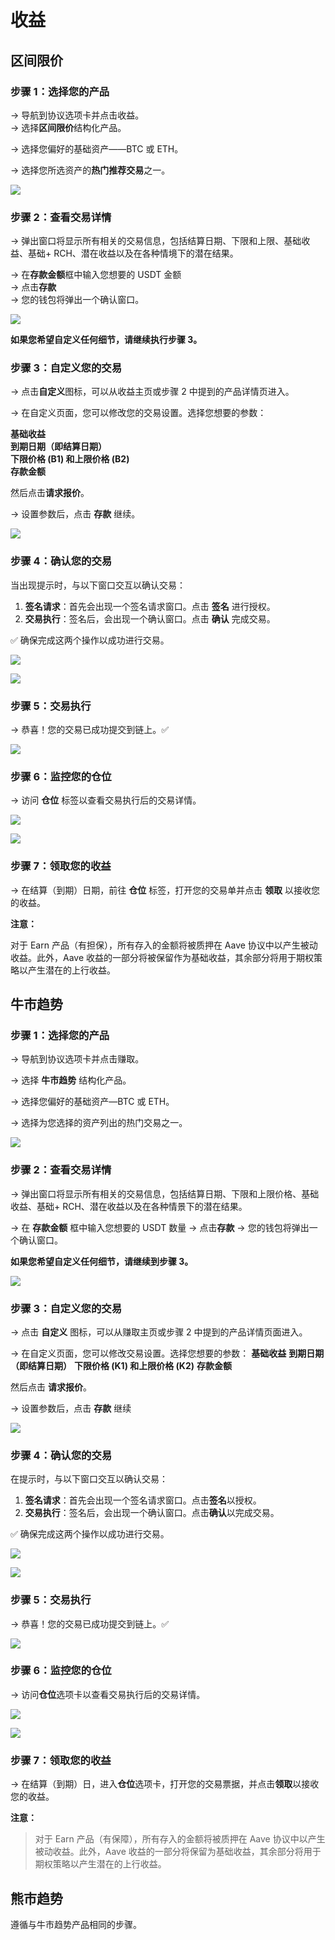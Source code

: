 # 收益

## **区间限价**

### **步骤 1：选择您的产品**

→ 导航到协议选项卡并点击收益。  
→ 选择**区间限价**结构化产品。

→ 选择您偏好的基础资产——BTC 或 ETH。

→ 选择您所选资产的**热门推荐交易**之一。

![](../../static/Rw2ObN8mhoHykWx7xJduHjstsag.png)

### **步骤 2：查看交易详情**

→ 弹出窗口将显示所有相关的交易信息，包括结算日期、下限和上限、基础收益、基础+ RCH、潜在收益以及在各种情境下的潜在结果。

→ 在**存款金额**框中输入您想要的 USDT 金额  
→ 点击**存款**  
→ 您的钱包将弹出一个确认窗口。

![](../../static/OobQbfpSpokzqBxylDYuQFgZsTf.png)

**如果您希望自定义任何细节，请继续执行步骤 3。**

### **步骤 3：自定义您的交易**

→ 点击**自定义**图标，可以从收益主页或步骤 2 中提到的产品详情页进入。

→ 在自定义页面，您可以修改您的交易设置。选择您想要的参数：

**基础收益**  
**到期日期（即结算日期）**  
**下限价格 (B1) 和上限价格 (B2)**  
**存款金额**

然后点击**请求报价**。

→ 设置参数后，点击 **存款** 继续。

![](../../static/W9VVbd93fo8OaYxz699uGa3bsDd.png)

### **步骤 4：确认您的交易**

当出现提示时，与以下窗口交互以确认交易：

1. **签名请求**：首先会出现一个签名请求窗口。点击 **签名** 进行授权。
2. **交易执行**：签名后，会出现一个确认窗口。点击 **确认** 完成交易。

✅ 确保完成这两个操作以成功进行交易。

![](../../static/Qbdbb1dHgo6wCVx0SYeuN4Dhsyc.png)

![](../../static/D6g0bGMRroELTZxO0JruvNvFsBc.png)

### **步骤 5：交易执行**

→ 恭喜！您的交易已成功提交到链上。✅

![](../../static/GHHVbPI0royh5RxSOxHuYgtBsOe.png)

### **步骤 6：监控您的仓位**

→ 访问 **仓位** 标签以查看交易执行后的交易详情。

![](../../static/AgV8bAYbVotrzBxs0uauHKnOszg.png)

![](../../static/GDLhboxXDoQ7VGxjZAgupxnYsKc.png)

### **步骤 7：领取您的收益**

→ 在结算（到期）日期，前往 **仓位** 标签，打开您的交易单并点击 **领取** 以接收您的收益。

**注意：**

对于 Earn 产品（有担保），所有存入的金额将被质押在 Aave 协议中以产生被动收益。此外，Aave 收益的一部分将被保留作为基础收益，其余部分将用于期权策略以产生潜在的上行收益。

## **牛市趋势**

### **步骤 1：选择您的产品**

→ 导航到协议选项卡并点击赚取。

→ 选择 **牛市趋势** 结构化产品。

→ 选择您偏好的基础资产—BTC 或 ETH。

→ 选择为您选择的资产列出的热门交易之一。

![](../../static/Zxlnb2K2zoiuyoxjKAyu2Ocpskc.png)

### **步骤 2：查看交易详情**

→ 弹出窗口将显示所有相关的交易信息，包括结算日期、下限和上限价格、基础收益、基础+ RCH、潜在收益以及在各种情景下的潜在结果。

→ 在 **存款金额** 框中输入您想要的 USDT 数量
→ 点击**存款**
→ 您的钱包将弹出一个确认窗口。

**如果您希望自定义任何细节，请继续到步骤 3。**

![](../../static/L1XkbcRFMoFBeoxcW6nu2bLmscb.png)

### **步骤 3：自定义您的交易**

→ 点击 **自定义** 图标，可以从赚取主页或步骤 2 中提到的产品详情页面进入。

→ 在自定义页面，您可以修改交易设置。选择您想要的参数：
**基础收益**
**到期日期（即结算日期）**
**下限价格 (K1) 和上限价格 (K2)**
**存款金额**

然后点击 **请求报价**。

→ 设置参数后，点击 **存款** 继续

![](../../static/WbHdbcj6foI3QTx0BmZuBQGSsAf.png)

### **步骤 4：确认您的交易**

在提示时，与以下窗口交互以确认交易：

1. **签名请求**：首先会出现一个签名请求窗口。点击**签名**以授权。
2. **交易执行**：签名后，会出现一个确认窗口。点击**确认**以完成交易。

✅ 确保完成这两个操作以成功进行交易。

![](../../static/YqE3bsFF8o6RKGxGrDwu5to0s5b.png)

![](../../static/EncvbtyNco9nngxnLflu0Q0asdf.png)

### **步骤 5：交易执行**

→ 恭喜！您的交易已成功提交到链上。✅

![](../../static/WsV9bT399ooDd4xMrjDuScz9seb.png)

### **步骤 6：监控您的仓位**

→ 访问**仓位**选项卡以查看交易执行后的交易详情。

![](../../static/TkaKbxeE6o9ifxxNLtiuoqbTsSe.png)

![](../../static/AGc2bUsKqoZMMexoBPPuTZnqsVb.png)

### **步骤 7：领取您的收益**

→ 在结算（到期）日，进入**仓位**选项卡，打开您的交易票据，并点击**领取**以接收您的收益。

**注意：**

>对于 Earn 产品（有保障），所有存入的金额将被质押在 Aave 协议中以产生被动收益。此外，Aave 收益的一部分将保留为基础收益，其余部分将用于期权策略以产生潜在的上行收益。

## **熊市趋势**

遵循与牛市趋势产品相同的步骤。
